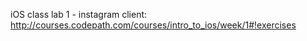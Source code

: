 iOS class lab 1 - instagram client: http://courses.codepath.com/courses/intro_to_ios/week/1#!exercises
